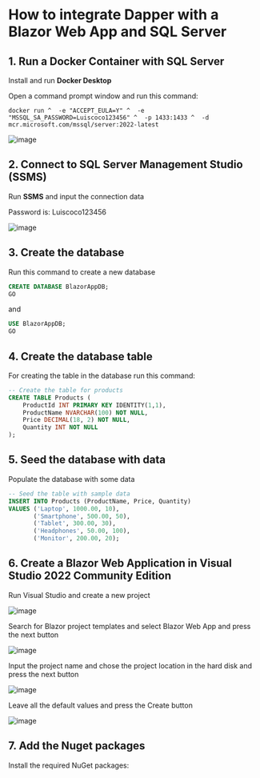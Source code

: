 #  How to integrate Dapper with a Blazor Web App and SQL Server

## 1. Run a Docker Container with SQL Server

Install and run **Docker Desktop**

Open a command prompt window and run this command:

```
docker run ^  -e "ACCEPT_EULA=Y" ^  -e "MSSQL_SA_PASSWORD=Luiscoco123456" ^  -p 1433:1433 ^  -d mcr.microsoft.com/mssql/server:2022-latest
```

![image](https://github.com/user-attachments/assets/8fdf1a18-5dd9-4ef7-b127-0f8b198c866a)

## 2. Connect to SQL Server Management Studio (SSMS)

Run **SSMS** and input the connection data

Password is: Luiscoco123456

![image](https://github.com/user-attachments/assets/e240dd9f-3697-429b-a744-aa5378cb82bd)

## 3. Create the database 

Run this command to create a new database

```sql
CREATE DATABASE BlazorAppDB;
GO
```

and

```sql
USE BlazorAppDB;
GO
```

## 4. Create the database table

For creating the table in the database run this command:

```sql
-- Create the table for products
CREATE TABLE Products (
    ProductId INT PRIMARY KEY IDENTITY(1,1),
    ProductName NVARCHAR(100) NOT NULL,
    Price DECIMAL(18, 2) NOT NULL,
    Quantity INT NOT NULL
);
```

## 5. Seed the database with data

Populate the database with some data

```sql
-- Seed the table with sample data
INSERT INTO Products (ProductName, Price, Quantity)
VALUES ('Laptop', 1000.00, 10),
       ('Smartphone', 500.00, 50),
       ('Tablet', 300.00, 30),
       ('Headphones', 50.00, 100),
       ('Monitor', 200.00, 20);
```

## 6. Create a Blazor Web Application in Visual Studio 2022 Community Edition

Run Visual Studio and create a new project

![image](https://github.com/user-attachments/assets/000ec328-1122-444b-b5cb-c0316d84b5a8)

Search for Blazor project templates and select Blazor Web App and press the next button

![image](https://github.com/user-attachments/assets/f7411d00-90a4-4e57-b3a0-0add4144d5fb)

Input the project name and chose the project location in the hard disk and press the next button 

![image](https://github.com/user-attachments/assets/97fe1efd-c3c0-45b8-87e2-b51605d00912)

Leave all the default values and press the Create button

![image](https://github.com/user-attachments/assets/d580a161-0bef-4154-a4fe-3b724ed19f3f)

## 7. Add the Nuget packages

Install the required NuGet packages:

